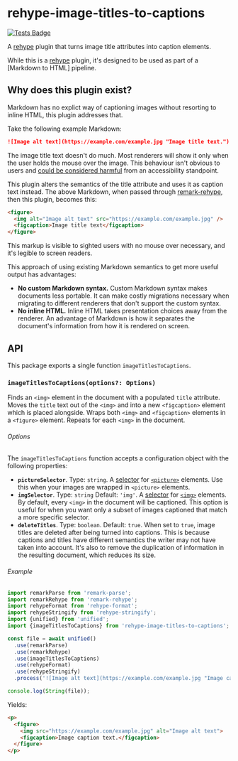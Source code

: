 # rehype-image-titles-to-captions

[![Tests Badge][test-badge]][test]

A [rehype][rehype] plugin that turns image title attributes into caption elements.

While this is a [rehype][rehype] plugin, it's designed to be used as part of a [Markdown to HTML] pipeline.

## Why does this plugin exist?

Markdown has no explict way of captioning images without resorting to inline HTML, this plugin addresses that.

Take the following example Markdown:

```md
![Image alt text](https://example.com/example.jpg "Image title text.")
```

The image title text doesn't do much. Most renderers will show it only when the user holds the mouse over the image. This behaviour isn't obvious to users and [could be considered harmful][title-concerns] from an accessibility standpoint.

This plugin alters the semantics of the title attribute and uses it as caption text instead. The above Markdown, when passed through [remark-rehype][remark-rehype], then this plugin, becomes this:

```html
<figure>
  <img alt="Image alt text" src="https://example.com/example.jpg" />
  <figcaption>Image title text</figcaption>
</figure>
```

This markup is visible to sighted users with no mouse over necessary, and it's legible to screen readers.

This approach of using existing Markdown semantics to get more useful output has advantages:

* **No custom Markdown syntax.** Custom Markdown syntax makes documents less portable. It can make costly migrations necessary when migrating to different renderers that don't support the custom syntax.
* **No inline HTML.** Inline HTML takes presentation choices away from the renderer. An advantage of Markdown is how it separates the document's information from how it is rendered on screen.

## API

This package exports a single function `imageTitlesToCaptions`.

### `imageTitlesToCaptions(options?: Options)`

Finds an `<img>` element in the document with a populated `title` attribute. Moves the `title` text out of the `<img>` and into a new `<figcaption>` element which is placed alongside. Wraps both `<img>` and `<figcaption>` elements in a `<figure>` element. Repeats for each `<img>` in the document.

###### Options

The `imageTitlesToCaptions` function accepts a configuration object with the following properties:

* **`pictureSelector`**. Type: `string`. A [selector][selector] for [`<picture>`][picture] elements. Use this when your images are wrapped in `<picture>` elements.
* **`imgSelector`**. Type: `string` Default: `'img'`. A [selector][selector] for [`<img>`][img] elements. By default, every `<img>` in the document will be captioned. This option is useful for when you want only a subset of images captioned that match a more specific selector.
* **`deleteTitles`**. Type: `boolean`. Default: `true`. When set to `true`, image titles are deleted after being turned into captions. This is because captions and titles have different semantics the writer may not have taken into account. It's also to remove the duplication of information in the resulting document, which reduces its size.

###### Example

```js
import remarkParse from 'remark-parse';
import remarkRehype from 'remark-rehype';
import rehypeFormat from 'rehype-format';
import rehypeStringify from 'rehype-stringify';
import {unified} from 'unified';
import {imageTitlesToCaptions} from 'rehype-image-titles-to-captions';

const file = await unified()
  .use(remarkParse)
  .use(remarkRehype)
  .use(imageTitlesToCaptions)
  .use(rehypeFormat)
  .use(rehypeStringify)
  .process('![Image alt text](https://example.com/example.jpg "Image caption text.")');

console.log(String(file));
```

Yields:

```html
<p>
  <figure>
    <img src="https://example.com/example.jpg" alt="Image alt text">
    <figcaption>Image caption text.</figcaption>
  </figure>
</p>
```

[test]: https://github.com/chrisnewtn/rehype-image-titles-to-captions/actions/workflows/test.yml
[test-badge]: https://github.com/chrisnewtn/rehype-image-titles-to-captions/actions/workflows/test.yml/badge.svg
[rehype]: https://github.com/rehypejs/rehype
[remark-rehype]: https://github.com/remarkjs/remark-rehype
[title-concerns]: https://developer.mozilla.org/en-US/docs/Web/HTML/Global_attributes/title#accessibility_concerns
[selector]: https://developer.mozilla.org/en-US/docs/Web/CSS/CSS_selectors
[picture]: https://developer.mozilla.org/en-US/docs/Web/HTML/Element/picture
[img]: https://developer.mozilla.org/en-US/docs/Web/HTML/Element/img
